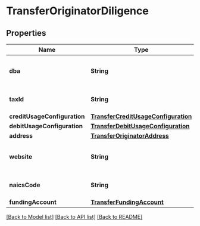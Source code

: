 # TransferOriginatorDiligence

## Properties
Name | Type | Description | Notes
------------ | ------------- | ------------- | -------------
**dba** | **String** | The business name of the originator. | 
**taxId** | **String** | The tax ID of the originator. | 
**creditUsageConfiguration** | [**TransferCreditUsageConfiguration**](TransferCreditUsageConfiguration.md) |  | [optional] 
**debitUsageConfiguration** | [**TransferDebitUsageConfiguration**](TransferDebitUsageConfiguration.md) |  | [optional] 
**address** | [**TransferOriginatorAddress**](TransferOriginatorAddress.md) |  | 
**website** | **String** | The website of the originator. | 
**naicsCode** | **String** | The NAICS code of the originator. | 
**fundingAccount** | [**TransferFundingAccount**](TransferFundingAccount.md) |  | 

[[Back to Model list]](../README.md#documentation-for-models) [[Back to API list]](../README.md#documentation-for-api-endpoints) [[Back to README]](../README.md)


